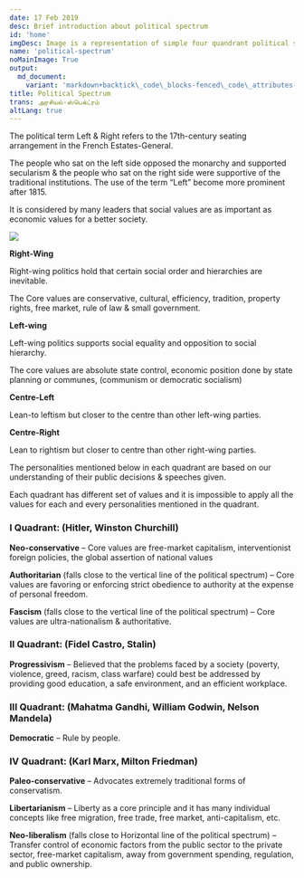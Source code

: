 ```yaml
---
date: 17 Feb 2019
desc: Brief introduction about political spectrum
id: 'home'
imgDesc: Image is a representation of simple four quandrant political spectrum
name: 'political-spectrum'
noMainImage: True
output:
  md_document:
    variant: 'markdown+backtick\_code\_blocks-fenced\_code\_attributes-header\_attributes'
title: Political Spectrum
trans: அரசியல்-ஸ்பெக்ட்ரம்
altLang: true
---
```


The political term Left & Right refers to the 17th-century seating arrangement in the French Estates-General.

The people who sat on the left side opposed the monarchy and supported secularism & the people who sat on the right side were supportive of the traditional institutions. The use of the term “Left” become more prominent after 1815.

It is considered by many leaders that social values are as important as economic values for a better society.

<!-- <img src="/politics/political-spectrum/politicalspectrum.svg" alt="alt text" class="blogs_image"> -->
![](/politics/political-spectrum/politicalspectrum.svg)


**Right-Wing** 

Right-wing politics hold that certain social order and hierarchies are inevitable.

The Core values are conservative, cultural, efficiency, tradition, property rights, free market, rule of law & small government.
              
**Left-wing** 

Left-wing politics supports social equality and opposition to social hierarchy.

The core values are absolute state control, economic position done by state planning or communes, (communism or democratic socialism)
              

**Centre-Left** 

Lean-to leftism but closer to the centre than other left-wing parties.
              
**Centre-Right** 

Lean to rightism but closer to centre than other right-wing parties.

The personalities mentioned below in each quadrant are based on our understanding of their public decisions & speeches given.

Each quadrant has different set of values and it is impossible to apply all the values for each and every personalities mentioned in the quadrant.
              

### I Quadrant: (Hitler, Winston Churchill)

**Neo-conservative** – Core values are free-market capitalism, interventionist foreign policies, the global assertion of national values 

**Authoritarian** (falls close to the vertical line of the political spectrum) – Core values are favoring or enforcing strict obedience to authority at the expense of personal freedom.

**Fascism** (falls close to the vertical line of the political spectrum) – Core values are ultra-nationalism & authoritative.
              

### II Quadrant: (Fidel Castro, Stalin)

**Progressivism** – Believed that the problems faced by a society (poverty, violence, greed, racism, class warfare) could best be addressed by providing good education, a safe environment, and an efficient workplace.


### III Quadrant: (Mahatma Gandhi, William Godwin, Nelson Mandela) 

**Democratic** – Rule by people.


### IV Quadrant: (Karl Marx, Milton Friedman)

**Paleo-conservative** – Advocates extremely traditional forms of conservatism. 

**Libertarianism** – Liberty as a core principle and it has many individual concepts like free migration, free trade, free market, anti-capitalism, etc. 

**Neo-liberalism** (falls close to Horizontal line of the political spectrum) – Transfer control of economic factors from the public sector to the private sector, free-market capitalism, away from government spending, regulation, and public ownership.

<style>   
/* body{
font-family: 'Source Sans Pro', -apple-system, BlinkMacSystemFont, 'Segoe UI', Roboto, 'Helvetica Neue', Arial, sans-serif;
} */
</style>